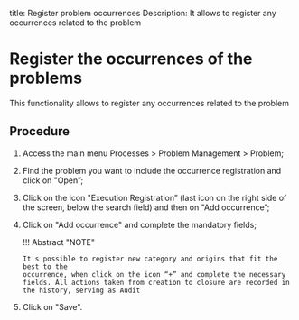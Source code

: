 title: Register problem occurrences
Description: It allows to register any occurrences related to the problem
# Register the occurrences of the problems

This functionality allows to register any occurrences related to the problem

Procedure
------------

1.  Access the main menu Processes \>
    Problem Management \> Problem;

2.  Find the problem you want to include the occurrence registration and click
    on "Open”;

3.  Click on the icon "Execution Registration” (last icon on the right side of
    the screen, below the search field) and then on "Add
    occurrence”;

4.  Click on "Add occurrence" and complete the mandatory fields;

    !!! Abstract "NOTE"
        
        It's possible to register new category and origins that fit the best to the
        occurrence, when click on the icon “+” and complete the necessary fields. All actions taken from creation to closure are recorded in the history, serving as Audit

5.  Click on "Save".

    <!-- !!! tip "About"

        <b>Product/Version:</b> CITSmart | 9.00 &nbsp;&nbsp;
        <b>Updated:</b>01/30/2019 – Larissa Lourenço

